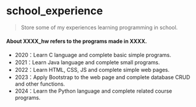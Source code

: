 school_experience
=================
> Store some of my experiences learning programming in school.

#### About XXXX_hw refers to the programs made in XXXX.
- 2020：Learn C language and complete basic simple programs.
- 2021：Learn Java language and complete small programs.
- 2022：Learn HTML, CSS, JS and complete simple web pages.
- 2023：Apply Bootstrap to the web page and complete database CRUD and other functions.
- 2024：Learn the Python language and complete related course programs.
